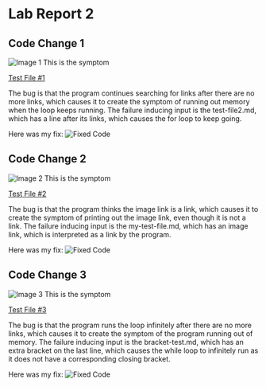 # Lab Report 2

## Code Change 1
![Image 1](https://i.imgur.com/46loSbr.png)
This is the symptom

[Test File #1](https://github.com/jackiepiepkorn/cse15l-blog/blob/65caf524a5a2254b7675c08d014529b6a7b69dbe/test-file2.md)

The bug is that the program continues searching for links after there are no more links, which causes it to create the symptom of running out memory when the loop keeps running. The failure inducing input is the test-file2.md, which has a line after its links, which causes the for loop to keep going.

Here was my fix: ![Fixed Code](https://i.imgur.com/3MtAYKN.png)


## Code Change 2
![Image 2](https://i.imgur.com/260Qe2U.png)
This is the symptom

[Test File #2](https://github.com/jackiepiepkorn/cse15l-blog/blob/65caf524a5a2254b7675c08d014529b6a7b69dbe/my-test-file.md)

The bug is that the program thinks the image link is a link, which causes it to create the symptom of printing out the image link, even though it is not a link. The failure inducing input is the my-test-file.md, which has an image link, which is interpreted as a link by the program.

Here was my fix: ![Fixed Code](https://i.imgur.com/3MtAYKN.png)


## Code Change 3
![Image 3](https://i.imgur.com/ofBAnEV.png)
This is the symptom

[Test File #3](https://github.com/jackiepiepkorn/markdown-parser/blob/27134e270282d19265934716c26cf170f0536804/bracket-test.md)

The bug is that the program runs the loop infinitely after there are no more links, which causes it to create the symptom of the program running out of memory. The failure inducing input is the bracket-test.md, which has an extra bracket on the last line, which causes the while loop to infinitely run as it does not have a corresponding closing bracket.

Here was my fix: ![Fixed Code](https://i.imgur.com/HqP1ssf.png)





